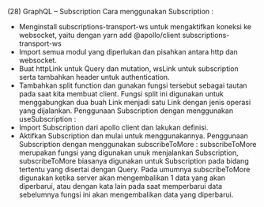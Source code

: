 (28) GraphQL – Subscription
Cara menggunakan Subscription :

- Menginstall subscriptions-transport-ws untuk mengaktifkan koneksi ke websocket, yaitu dengan yarn add @apollo/client subscriptions-transport-ws
- Import semua modul yang diperlukan dan pisahkan antara http dan websocket.
- Buat httpLink untuk Query dan mutation, wsLink untuk subscription serta tambahkan header untuk authentication.
- Tambahkan split function dan gunakan fungsi tersebut sebagai tautan pada saat kita membuat client. Fungsi split ini digunakan untuk menggabungkan dua buah Link menjadi satu Link dengan jenis operasi yang dijalankan.
  Penggunaan Subscription dengan menggunakan useSubscription :
- Import Subscription dari apollo client dan lakukan definisi.
- Aktifkan Subscription dan mulai untuk menggunakannya.
  Penggunaan Subscription dengan menggunakan subscribeToMore :
  subscribeToMore merupakan fungsi yang digunakan unuk menjalankan Subscription, subscribeToMore biasanya digunakan untuk Subscription pada bidang tertentu yang disertai dengan Query. Pada umumnya subscribeToMore digunakan ketika server akan mengembalikan 1 data yang akan diperbarui, atau dengan kata lain pada saat memperbarui data sebelumnya fungsi ini akan mengembalikan data yang diperbarui.

